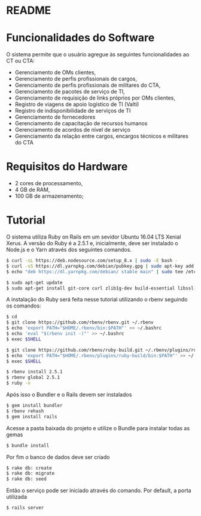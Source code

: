 # README

# Funcionalidades do Software

O sistema permite que o usuário agregue às seguintes funcionalidades ao CT ou CTA:
* Gerenciamento de OMs clientes,
* Gerenciamento de perfis profissionais de cargos,
* Gerenciamento de perfis profissionais de militares do CTA,
* Gerenciamento de pacotes de serviço de TI,
* Gerenciamento de requisição de links próprios por OMs clientes,
* Registro de viagens de apoio logístico de TI (Valti)
* Registro de indisponibilidade de serviços de TI
* Gerenciamento de fornecedores
* Gerenciamento de capacitação de recursos humanos
* Gerenciamento de acordos de nível de serviço
* Gerenciamento da relação entre cargos, encargos técnicos e militares do CTA

# Requisitos do Hardware

*  2 cores de processamento,
*  4 GB de RAM,
*  100 GB de armazenamento;

# Tutorial
O sistema utiliza Ruby on Rails em um sevidor Ubuntu 16.04 LTS Xenial Xerus. A versão do Ruby é a 2.5.1 e, inicialmente, deve ser instalado o Node.js e o Yarn através dos seguintes comandos.

```sh
$ curl -sL https://deb.nodesource.com/setup_8.x | sudo -E bash -
$ curl -sS https://dl.yarnpkg.com/debian/pubkey.gpg | sudo apt-key add -
$ echo "deb https://dl.yarnpkg.com/debian/ stable main" | sudo tee /etc/apt/sources.list.d/yarn.list

$ sudo apt-get update
$ sudo apt-get install git-core curl zlib1g-dev build-essential libssl-dev libreadline-dev libyaml-dev libsqlite3-dev sqlite3 libxml2-dev libxslt1-dev libcurl4-openssl-dev software-properties-common libffi-dev nodejs yarn
```
A instalação do Ruby será feita nesse tutorial utilizando o rbenv seguindo os comandos:

```sh
$ cd
$ git clone https://github.com/rbenv/rbenv.git ~/.rbenv
$ echo 'export PATH="$HOME/.rbenv/bin:$PATH"' >> ~/.bashrc
$ echo 'eval "$(rbenv init -)"' >> ~/.bashrc
$ exec $SHELL

$ git clone https://github.com/rbenv/ruby-build.git ~/.rbenv/plugins/ruby-build
$ echo 'export PATH="$HOME/.rbenv/plugins/ruby-build/bin:$PATH"' >> ~/.bashrc
$ exec $SHELL

$ rbenv install 2.5.1
$ rbenv global 2.5.1
$ ruby -v
```
Após isso o Bundler e o Rails devem ser instalados

```sh
$ gem install bundler
$ rbenv rehash
$ gem install rails
```

Acesse a pasta baixada do projeto e utilize o Bundle para instalar todas as gemas

```sh
$ bundle install
```

Por fim o banco de dados deve ser criado

```sh
$ rake db: create
$ rake db: migrate
$ rake db: seed
```

Então o serviço pode ser iniciado através do comando. Por default, a porta utilizada 

```sh
$ rails server 
```

